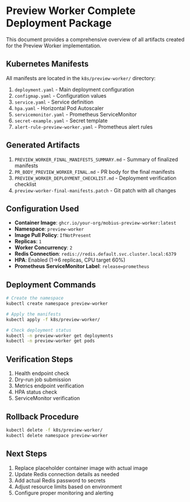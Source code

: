 # Preview Worker Complete Deployment Package

This document provides a comprehensive overview of all artifacts created for the Preview Worker implementation.

## Kubernetes Manifests

All manifests are located in the `k8s/preview-worker/` directory:

1. `deployment.yaml` - Main deployment configuration
2. `configmap.yaml` - Configuration values
3. `service.yaml` - Service definition
4. `hpa.yaml` - Horizontal Pod Autoscaler
5. `servicemonitor.yaml` - Prometheus ServiceMonitor
6. `secret-example.yaml` - Secret template
7. `alert-rule-preview-worker.yaml` - Prometheus alert rules

## Generated Artifacts

1. `PREVIEW_WORKER_FINAL_MANIFESTS_SUMMARY.md` - Summary of finalized manifests
2. `PR_BODY_PREVIEW_WORKER_FINAL.md` - PR body for the final manifests
3. `PREVIEW_WORKER_DEPLOYMENT_CHECKLIST.md` - Deployment verification checklist
4. `preview-worker-final-manifests.patch` - Git patch with all changes

## Configuration Used

- **Container Image**: `ghcr.io/your-org/mobius-preview-worker:latest`
- **Namespace**: `preview-worker`
- **Image Pull Policy**: `IfNotPresent`
- **Replicas**: `1`
- **Worker Concurrency**: `2`
- **Redis Connection**: `redis://redis.default.svc.cluster.local:6379`
- **HPA**: Enabled (1→6 replicas, CPU target 60%)
- **Prometheus ServiceMonitor Label**: `release=prometheus`

## Deployment Commands

```bash
# Create the namespace
kubectl create namespace preview-worker

# Apply the manifests
kubectl apply -f k8s/preview-worker/

# Check deployment status
kubectl -n preview-worker get deployments
kubectl -n preview-worker get pods
```

## Verification Steps

1. Health endpoint check
2. Dry-run job submission
3. Metrics endpoint verification
4. HPA status check
5. ServiceMonitor verification

## Rollback Procedure

```bash
kubectl delete -f k8s/preview-worker/
kubectl delete namespace preview-worker
```

## Next Steps

1. Replace placeholder container image with actual image
2. Update Redis connection details as needed
3. Add actual Redis password to secrets
4. Adjust resource limits based on environment
5. Configure proper monitoring and alerting
